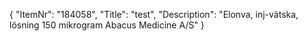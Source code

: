 {
  "ItemNr": "184058",
  "Title": "test",
  "Description": "Elonva, inj-vätska, lösning 150 mikrogram Abacus Medicine A/S"
}